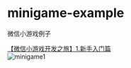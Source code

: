 # minigame-example
微信小游戏例子

[【微信小游戏开发之旅】1.新手入门篇](https://www.cnblogs.com/jackson0714/p/minigame1.html)    
![minigame1](https://img2018.cnblogs.com/blog/414640/201907/414640-20190704110529366-703348249.gif)
